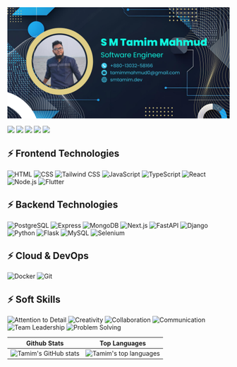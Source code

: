 <img src="https://github.com/SMTamim/SMTamim/blob/main/images/cover.png" alt="SM tamim GitHub README header image">

<!--  -->
<p><a href="https://www.x.com/TamimMahmud2"><img src="https://img.shields.io/badge/twitter-%231DA1F2.svg?&style=for-the-badge&logo=twitter&logoColor=white" height=25></a> <a href="https://www.linkedin.com/in/sm-tamim-mahmud"><img src="https://img.shields.io/badge/linkedin-%230077B5.svg?&style=for-the-badge&logo=linkedin&logoColor=white" height=25></a>
<a href="https://www.fb.com/sm.tamim.mahmud.dev/"><img src="https://img.shields.io/badge/facebook-%23E4405F.svg?&style=for-the-badge&logo=facebook&logoColor=white" height=25></a>
<a href="https://www.instagram.com/sm_tamim_mahmud/"><img src="https://img.shields.io/badge/instagram-%23E4405F.svg?&style=for-the-badge&logo=instagram&logoColor=white" height=25></a>
 <a href="https://www.youtube.com/@smtamimmahmud"><img src="https://img.shields.io/badge/youtube-%2312100E.svg?&style=for-the-badge&logo=youtube&logoColor=white" height=25></a> </p>


 ## ⚡ Frontend Technologies
 
![HTML](https://img.shields.io/badge/-HTML-E34F26?style=flat-square&logo=html5&logoColor=white)
![CSS](https://img.shields.io/badge/-CSS-1572B6?style=flat-square&logo=css3&logoColor=white)
![Tailwind CSS](https://img.shields.io/badge/-Tailwind_CSS-38B2AC?style=flat-square&logo=tailwind-css&logoColor=white)
![JavaScript](https://img.shields.io/badge/-JavaScript-F7DF1E?style=flat-square&logo=javascript&logoColor=black)
![TypeScript](https://img.shields.io/badge/-TypeScript-3178C6?style=flat-square&logo=typescript&logoColor=white)
![React](https://img.shields.io/badge/-React-61DAFB?style=flat-square&logo=react&logoColor=black)
![Node.js](https://img.shields.io/badge/-Node.js-339933?style=flat-square&logo=node.js&logoColor=white)
![Flutter](https://img.shields.io/badge/-Flutter-02569B?style=flat-square&logo=flutter&logoColor=white)


 ## ⚡ Backend Technologies
 
 ![PostgreSQL](https://img.shields.io/badge/-PostgreSQL-336791?style=flat-square&logo=postgresql&logoColor=white)
 ![Express](https://img.shields.io/badge/-Express-000000?style=flat-square&logo=express)
 ![MongoDB](https://img.shields.io/badge/-MongoDB-47A248?style=flat-square&logo=mongodb&logoColor=white)
 ![Next.js](https://img.shields.io/badge/-Next.js-000000?style=flat-square&logo=nextdotjs)
 ![FastAPI](https://img.shields.io/badge/-FastAPI-009688?style=flat-square&logo=fastapi)
 ![Django](https://img.shields.io/badge/-Django-092E20?style=flat-square&logo=django)
 ![Python](https://img.shields.io/badge/-Python-3776AB?style=flat-square&logo=python&logoColor=white)
 ![Flask](https://img.shields.io/badge/-Flask-000000?style=flat-square&logo=flask)
 ![MySQL](https://img.shields.io/badge/-MySQL-4479A1?style=flat-square&logo=mysql&logoColor=white)
 ![Selenium](https://img.shields.io/badge/-Selenium-43B02A?style=flat-square&logo=selenium&logoColor=white)

 ## ⚡ Cloud & DevOps
 
![Docker](https://img.shields.io/badge/-Docker-2496ED?style=flat-square&logo=docker&logoColor=white)
![Git](https://img.shields.io/badge/-Git-F05032?style=flat-square&logo=git&logoColor=white)


 ## ⚡ Soft Skills
 
![Attention to Detail](https://img.shields.io/badge/-Attention_to_Detail-4CAF50?style=flat-square)
![Creativity](https://img.shields.io/badge/-Creativity-9C27B0?style=flat-square)
![Collaboration](https://img.shields.io/badge/-Collaboration-2196F3?style=flat-square)
![Communication](https://img.shields.io/badge/-Communication-FF9800?style=flat-square)
![Team Leadership](https://img.shields.io/badge/-Team_Leadership-3F51B5?style=flat-square)
![Problem Solving](https://img.shields.io/badge/-Problem_Solving-009688?style=flat-square)


 <!-- <a href="https://medium.com/@smtamimmahmud"><img src="https://img.shields.io/badge/medium-%2312100E.svg?&style=for-the-badge&logo=medium&logoColor=white" height=25></a> <a href="https://dev.to/smtamimmahmud"><img src="https://img.shields.io/badge/DEV.TO-%230A0A0A.svg?&style=for-the-badge&logo=dev-dot-to&logoColor=white" height=25></a> -->
| Github Stats | Top Languages |
| --- | --- |
| ![Tamim's GitHub stats](https://github-readme-stats.vercel.app/api?username=SMTamim&show_icons=true&theme=dark&title_color=f6c32c&icon_color=f6c32c&text_color=9f9f9f&bg_color=151515&count_private=true) | ![Tamim's top languages](https://github-readme-stats.vercel.app/api/top-langs/?username=SMTamim&theme=dark&show_icons=true&title_color=f6c32c&icon_color=f6c32c&text_color=9f9f9f&bg_color=151515&count_private=true&layout=compact) |


<!--
**SMTamim/SMTamim** is a ✨ _special_ ✨ repository because its `README.md` (this file) appears on your GitHub profile.

Here are some ideas to get you started:

- 🔭 I’m currently working on ...
- 🌱 I’m currently learning ...
- 👯 I’m looking to collaborate on ...
- 🤔 I’m looking for help with ...
- 💬 Ask me about ...
- 📫 How to reach me: ...
- 😄 Pronouns: ...
- ⚡ Fun fact: ...
-->
